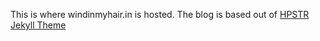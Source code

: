 This is where windinmyhair.in is hosted.
The blog is based out of [HPSTR Jekyll Theme](https://mmistakes.github.io/hpstr-jekyll-theme/theme-setup/) 